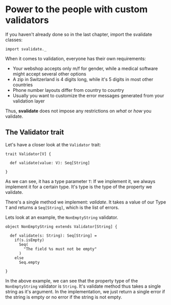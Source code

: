 # Power to the people with custom validators

If you haven't already done so in the last chapter, import the svalidate classes:

```tut
import svalidate._
```

When it comes to validation, everyone has their own requirements:
* Your webshop accepts only m/f for gender, while a medical software might accept several other options
* A zip in Switzerland is 4 digits long, while it's 5 digits in most other countries
* Phone number layouts differ from country to country
* Usually you want to customize the error messages generated from your validation layer

Thus, **svalidate** does not impose any restrictions on *what* or *how* you validate.

## The Validator trait

Let's have a closer look at the `Validator` trait:

```tut
trait Validator[V] {

  def validate(value: V): Seq[String]

}
```

As we can see, it has a type parameter `T`: If we implement it, we always implement it for a certain type. It's type is the
type of the property we validate.

There's a single method we implement: *validate*. It takes a value of our Type `T` and returns a `Seq[String]`,
which is the list of errors.

Lets look at an example, the `NonEmptyString` validator.

```tut
object NonEmptyString extends Validator[String] {

  def validate(s: String): Seq[String] =
    if(s.isEmpty)
      Seq(
        "The field %s must not be empty"
      )
    else
      Seq.empty

}
```

In the above example, we can see that the property type of the `NonEmptyString` validator is `String`. 
It's validate method thus takes a single string as it's argument. In the implementation, we just return
a single error if the string is empty or no error if the string is not empty.

